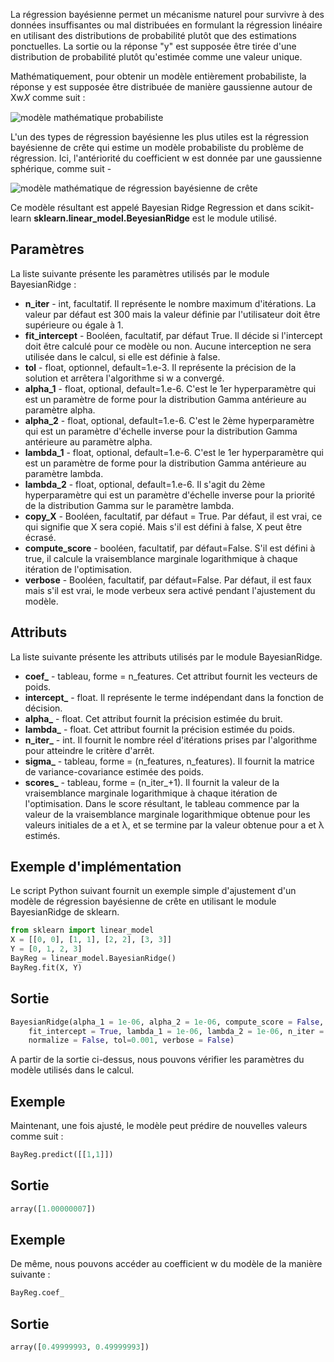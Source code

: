 La régression bayésienne permet un mécanisme naturel pour survivre à des données insuffisantes ou mal distribuées en formulant la régression linéaire en utilisant des distributions de probabilité plutôt que des estimations ponctuelles. La sortie ou la réponse "y" est supposée être tirée d'une distribution de probabilité plutôt qu'estimée comme une valeur unique.

Mathématiquement, pour obtenir un modèle entièrement probabiliste, la réponse y est supposée être distribuée de manière gaussienne autour de Xw𝑋 comme suit :

![modèle mathématique probabiliste](https://raw.githubusercontent.com/Microleadoff/content/master/lang/fr/courses/Framework%20%26%20Librairies/Scikit%20Learn/0090%20-%20Mod%C3%A8le%20lin%C3%A9aire%20%3A%20R%C3%A9gression%20en%20cr%C3%AAte%20bay%C3%A9sienne/images/image1.png)

L'un des types de régression bayésienne les plus utiles est la régression bayésienne de crête qui estime un modèle probabiliste du problème de régression. Ici, l'antériorité du coefficient w est donnée par une gaussienne sphérique, comme suit -

![modèle mathématique de régression bayésienne de crête](https://raw.githubusercontent.com/Microleadoff/content/master/lang/fr/courses/Framework%20%26%20Librairies/Scikit%20Learn/0090%20-%20Mod%C3%A8le%20lin%C3%A9aire%20%3A%20R%C3%A9gression%20en%20cr%C3%AAte%20bay%C3%A9sienne/images/image2.png)

Ce modèle résultant est appelé Bayesian Ridge Regression et dans scikit-learn **sklearn.linear_model.BeyesianRidge**  est le module utilisé.

## Paramètres

La liste suivante présente les paramètres utilisés par le module BayesianRidge :

- **n_iter** - int, facultatif. Il représente le nombre maximum d'itérations. La valeur par défaut est 300 mais la valeur définie par l'utilisateur doit être supérieure ou égale à 1.
- **fit_intercept** - Booléen, facultatif, par défaut True. Il décide si l'intercept doit être calculé pour ce modèle ou non. Aucune interception ne sera utilisée dans le calcul, si elle est définie à false.
- **tol** - float, optionnel, default=1.e-3. Il représente la précision de la solution et arrêtera l'algorithme si w a convergé.
- **alpha_1** - float, optional, default=1.e-6. C'est le 1er hyperparamètre qui est un paramètre de forme pour la distribution Gamma antérieure au paramètre alpha.
- **alpha_2** - float, optional, default=1.e-6. C'est le 2ème hyperparamètre qui est un paramètre d'échelle inverse pour la distribution Gamma antérieure au paramètre alpha.
- **lambda_1** - float, optional, default=1.e-6. C'est le 1er hyperparamètre qui est un paramètre de forme pour la distribution Gamma antérieure au paramètre lambda.
- **lambda_2** - float, optional, default=1.e-6. Il s'agit du 2ème hyperparamètre qui est un paramètre d'échelle inverse pour la priorité de la distribution Gamma sur le paramètre lambda.
- **copy_X** - Booléen, facultatif, par défaut = True. Par défaut, il est vrai, ce qui signifie que X sera copié. Mais s'il est défini à false, X peut être écrasé.
- **compute_score** - booléen, facultatif, par défaut=False. S'il est défini à true, il calcule la vraisemblance marginale logarithmique à chaque itération de l'optimisation.
- **verbose** - Booléen, facultatif, par défaut=False. Par défaut, il est faux mais s'il est vrai, le mode verbeux sera activé pendant l'ajustement du modèle.

## Attributs

La liste suivante présente les attributs utilisés par le module BayesianRidge.

- **coef_** - tableau, forme = n_features. Cet attribut fournit les vecteurs de poids.
- **intercept_** - float. Il représente le terme indépendant dans la fonction de décision.
- **alpha_** - float. Cet attribut fournit la précision estimée du bruit.
- **lambda_** - float. Cet attribut fournit la précision estimée du poids.
- **n_iter_** - int. Il fournit le nombre réel d'itérations prises par l'algorithme pour atteindre le critère d'arrêt.
- **sigma_** - tableau, forme = (n_features, n_features). Il fournit la matrice de variance-covariance estimée des poids.
- **scores_** - tableau, forme = (n_iter_+1). Il fournit la valeur de la vraisemblance marginale logarithmique à chaque itération de l'optimisation. Dans le score résultant, le tableau commence par la valeur de la vraisemblance marginale logarithmique obtenue pour les valeurs initiales de a et λ, et se termine par la valeur obtenue pour a et λ estimés.

## Exemple d'implémentation

Le script Python suivant fournit un exemple simple d'ajustement d'un modèle de régression bayésienne de crête en utilisant le module BayesianRidge de sklearn.

```python
from sklearn import linear_model
X = [[0, 0], [1, 1], [2, 2], [3, 3]]
Y = [0, 1, 2, 3]
BayReg = linear_model.BayesianRidge()
BayReg.fit(X, Y)
```

## Sortie

```python
BayesianRidge(alpha_1 = 1e-06, alpha_2 = 1e-06, compute_score = False, copy_X = True,
    fit_intercept = True, lambda_1 = 1e-06, lambda_2 = 1e-06, n_iter = 300,
    normalize = False, tol=0.001, verbose = False)
```

A partir de la sortie ci-dessus, nous pouvons vérifier les paramètres du modèle utilisés dans le calcul.

## Exemple

Maintenant, une fois ajusté, le modèle peut prédire de nouvelles valeurs comme suit :

```python
BayReg.predict([[1,1]])
```

## Sortie

```python
array([1.00000007])
```

## Exemple

De même, nous pouvons accéder au coefficient w du modèle de la manière suivante :

```python
BayReg.coef_
```

## Sortie

```python
array([0.49999993, 0.49999993])
```